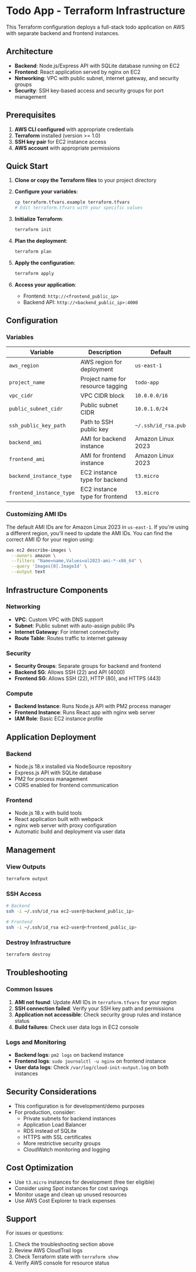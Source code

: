 # Todo App - Terraform Infrastructure

This Terraform configuration deploys a full-stack todo application on AWS with separate backend and frontend instances.

## Architecture

- **Backend**: Node.js/Express API with SQLite database running on EC2
- **Frontend**: React application served by nginx on EC2
- **Networking**: VPC with public subnet, internet gateway, and security groups
- **Security**: SSH key-based access and security groups for port management

## Prerequisites

1. **AWS CLI configured** with appropriate credentials
2. **Terraform** installed (version >= 1.0)
3. **SSH key pair** for EC2 instance access
4. **AWS account** with appropriate permissions

## Quick Start

1. **Clone or copy the Terraform files** to your project directory

2. **Configure your variables**:
   ```bash
   cp terraform.tfvars.example terraform.tfvars
   # Edit terraform.tfvars with your specific values
   ```

3. **Initialize Terraform**:
   ```bash
   terraform init
   ```

4. **Plan the deployment**:
   ```bash
   terraform plan
   ```

5. **Apply the configuration**:
   ```bash
   terraform apply
   ```

6. **Access your application**:
   - Frontend: `http://<frontend_public_ip>`
   - Backend API: `http://<backend_public_ip>:4000`

## Configuration

### Variables

| Variable | Description | Default |
|----------|-------------|---------|
| `aws_region` | AWS region for deployment | `us-east-1` |
| `project_name` | Project name for resource tagging | `todo-app` |
| `vpc_cidr` | VPC CIDR block | `10.0.0.0/16` |
| `public_subnet_cidr` | Public subnet CIDR | `10.0.1.0/24` |
| `ssh_public_key_path` | Path to SSH public key | `~/.ssh/id_rsa.pub` |
| `backend_ami` | AMI for backend instance | Amazon Linux 2023 |
| `frontend_ami` | AMI for frontend instance | Amazon Linux 2023 |
| `backend_instance_type` | EC2 instance type for backend | `t3.micro` |
| `frontend_instance_type` | EC2 instance type for frontend | `t3.micro` |

### Customizing AMI IDs

The default AMI IDs are for Amazon Linux 2023 in `us-east-1`. If you're using a different region, you'll need to update the AMI IDs. You can find the correct AMI ID for your region using:

```bash
aws ec2 describe-images \
  --owners amazon \
  --filters "Name=name,Values=al2023-ami-*-x86_64" \
  --query 'Images[0].ImageId' \
  --output text
```

## Infrastructure Components

### Networking
- **VPC**: Custom VPC with DNS support
- **Subnet**: Public subnet with auto-assign public IPs
- **Internet Gateway**: For internet connectivity
- **Route Table**: Routes traffic to internet gateway

### Security
- **Security Groups**: Separate groups for backend and frontend
- **Backend SG**: Allows SSH (22) and API (4000)
- **Frontend SG**: Allows SSH (22), HTTP (80), and HTTPS (443)

### Compute
- **Backend Instance**: Runs Node.js API with PM2 process manager
- **Frontend Instance**: Runs React app with nginx web server
- **IAM Role**: Basic EC2 instance profile

## Application Deployment

### Backend
- Node.js 18.x installed via NodeSource repository
- Express.js API with SQLite database
- PM2 for process management
- CORS enabled for frontend communication

### Frontend
- Node.js 18.x with build tools
- React application built with webpack
- nginx web server with proxy configuration
- Automatic build and deployment via user data

## Management

### View Outputs
```bash
terraform output
```

### SSH Access
```bash
# Backend
ssh -i ~/.ssh/id_rsa ec2-user@<backend_public_ip>

# Frontend
ssh -i ~/.ssh/id_rsa ec2-user@<frontend_public_ip>
```

### Destroy Infrastructure
```bash
terraform destroy
```

## Troubleshooting

### Common Issues

1. **AMI not found**: Update AMI IDs in `terraform.tfvars` for your region
2. **SSH connection failed**: Verify your SSH key path and permissions
3. **Application not accessible**: Check security group rules and instance status
4. **Build failures**: Check user data logs in EC2 console

### Logs and Monitoring

- **Backend logs**: `pm2 logs` on backend instance
- **Frontend logs**: `sudo journalctl -u nginx` on frontend instance
- **User data logs**: Check `/var/log/cloud-init-output.log` on both instances

## Security Considerations

- This configuration is for development/demo purposes
- For production, consider:
  - Private subnets for backend instances
  - Application Load Balancer
  - RDS instead of SQLite
  - HTTPS with SSL certificates
  - More restrictive security groups
  - CloudWatch monitoring and logging

## Cost Optimization

- Use `t3.micro` instances for development (free tier eligible)
- Consider using Spot instances for cost savings
- Monitor usage and clean up unused resources
- Use AWS Cost Explorer to track expenses

## Support

For issues or questions:
1. Check the troubleshooting section above
2. Review AWS CloudTrail logs
3. Check Terraform state with `terraform show`
4. Verify AWS console for resource status
